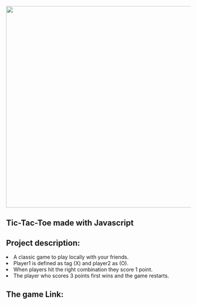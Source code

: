 <div align="center">
<img    src="https://lh3.googleusercontent.com/azrnxDE20O_tzi5DK8NfoXBUFUlj-oJCm5Lvs4QfdYfluOFmAkCmUV9e8ipR6P0NmzucGx4ppnJzQwyrTNOV2Z-mozOjt_WPBB1XDgBRRg" width=550>
</div>

<h2>Tic-Tac-Toe made with Javascript</h2>
<h2>Project description:</h2>
<li>A classic game to play locally with your friends.</li>
<li>Player1 is defined as tag (X) and player2 as (O).</li>
<li>When players hit the right combination they score 1 point.</li>
<li>The player who scores 3 points first wins and the game restarts.</li>

<h2>The game Link:</h2>
